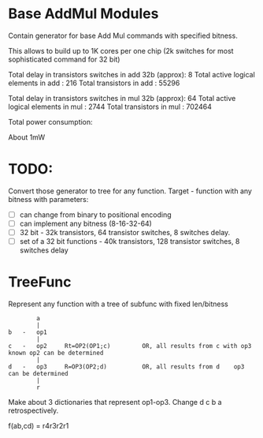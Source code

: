 # Base AddMul Modules
Contain generator for base Add Mul commands with specified bitness.

This allows to build up to 1K cores per one chip (2k switches for most sophisticated command for 32 bit)

Total delay in transistors switches in add 32b (approx): 8
Total active logical elements in add : 216
Total transistors in add : 55296



Total delay in transistors switches in mul 32b (approx): 64
Total active logical elements in mul : 2744
Total transistors in mul : 702464

Total power consumption:

About 1mW

# TODO:

Convert those generator to tree for any function.
Target - function with any bitness with parameters:
- [ ] can change from binary to positional encoding
- [ ] can implement any bitness (8-16-32-64)
- [ ] 32 bit - 32k transistors, 64 transistor switches, 8 switches delay.
- [ ] set of a 32 bit functions - 40k transistors, 128 transistor switches, 8 switches delay
 
# TreeFunc
Represent any function with a tree of subfunc with fixed len/bitness

			a				
			|				
	b	-	op1				
			|				
	c	-	op2		Rt=OP2(OP1;c)	      OR, all results from c with op3 known	op2 can be determined
			|				
	d	-	op3		R=OP3(OP2;d)	      OR, all results from d	op3 can be determined
			|				
			r				

Make about 3 dictionaries that represent op1-op3. Change d c b a retrospectively.

f(ab,cd) = r4r3r2r1
